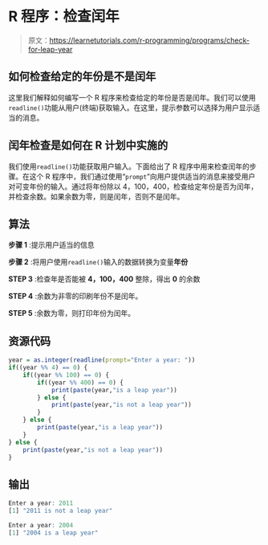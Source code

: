 # R 程序：检查闰年

> 原文：<https://learnetutorials.com/r-programming/programs/check-for-leap-year>

## 如何检查给定的年份是不是闰年

这里我们解释如何编写一个 R 程序来检查给定的年份是否是闰年。我们可以使用`readline()`功能从用户(终端)获取输入。在这里，提示参数可以选择为用户显示适当的消息。

## 闰年检查是如何在 R 计划中实施的

我们使用`readline()`功能获取用户输入。下面给出了 R 程序中用来检查闰年的步骤。在这个 R 程序中，我们通过使用“`prompt`”向用户提供适当的消息来接受用户对可变年份的输入。通过将年份除以 4，100，400，检查给定年份是否为闰年，并检查余数。如果余数为零，则是闰年，否则不是闰年。

## 算法

**步骤 1** :提示用户适当的信息

**步骤 2** :将用户使用`readline()`输入的数据转换为变量**年份**

**STEP 3** :检查年是否能被 **4，100，400** 整除，得出 **0** 的余数

**STEP 4** :余数为非零的印刷年份不是闰年。

**STEP 5** :余数为零，则打印年份为闰年。

## 资源代码

```r
year = as.integer(readline(prompt="Enter a year: "))
if((year %% 4) == 0) {
    if((year %% 100) == 0) {
        if((year %% 400) == 0) {
            print(paste(year,"is a leap year"))
        } else {
            print(paste(year,"is not a leap year"))
        }
    } else {
        print(paste(year,"is a leap year"))
    }
} else {
    print(paste(year,"is not a leap year"))
}

```

## 输出

```r
Enter a year: 2011
[1] "2011 is not a leap year"

Enter a year: 2004
[1] "2004 is a leap year"
```